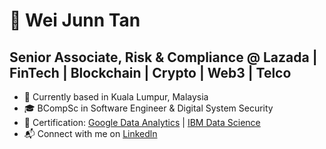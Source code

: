 # 👋 Wei Junn Tan #

## Senior Associate, Risk & Compliance @ Lazada | FinTech | Blockchain | Crypto | Web3 | Telco ##
 
* 📌  Currently based in Kuala Lumpur, Malaysia
* 🎓  BCompSc in Software Engineer & Digital System Security
* 📜  Certification: [Google Data Analytics](https://coursera.org/share/f52b46066fe8a95a0c6059a9ff0f6702) | [IBM Data Science](https://coursera.org/share/1adf1d116091ea82ee3d870c8bb3c1dd)
* 📬  Connect with me on [Linkedln](https://www.linkedin.com/in/weijunntan/)
<!--
**weijunntan/weijunntan** is a ✨ _special_ ✨ repository because its `README.md` (this file) appears on your GitHub profile.

Here are some ideas to get you started:

- 🔭 I’m currently working on ...
- 🌱 I’m currently learning ...
- 👯 I’m looking to collaborate on ...
- 🤔 I’m looking for help with ...
- 💬 Ask me about ...
- 📫 How to reach me: ...
- 😄 Pronouns: ...
- ⚡ Fun fact: ...
-->
